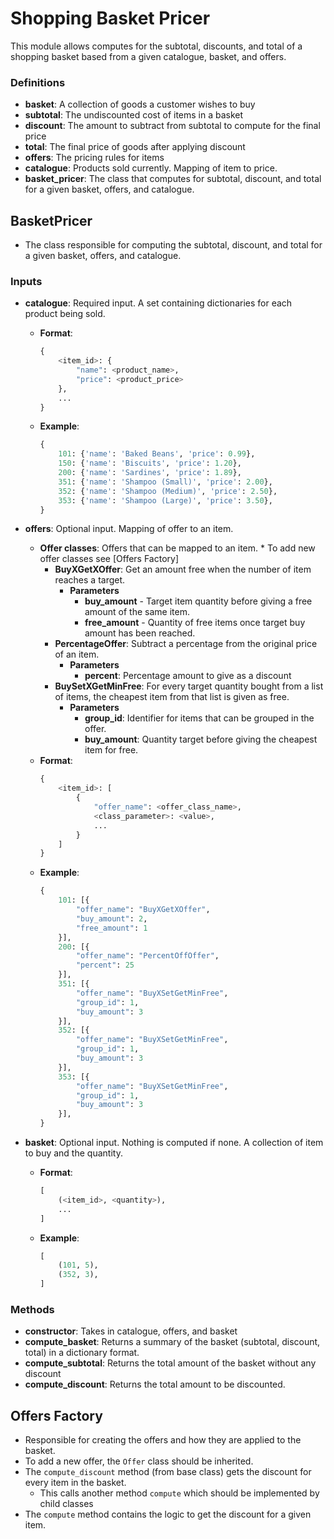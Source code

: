 # Shopping Basket Pricer

This module allows computes for the subtotal, discounts, and total of a shopping basket based from a given catalogue, basket, and offers.

### Definitions

* **basket**: A collection of goods a customer wishes to buy
* **subtotal**: The undiscounted cost of items in a basket
* **discount**: The amount to subtract from subtotal to compute for the final price
* **total**: The final price of goods after applying discount
* **offers**: The pricing rules for items
* **catalogue**: Products sold currently. Mapping of item to price.
* **basket_pricer**: The class that computes for subtotal, discount, and total for a given basket, offers, and catalogue.

## BasketPricer

* The class responsible for computing the subtotal, discount, and total for a given basket, offers, and catalogue.

### Inputs

* **catalogue**: Required input. A set containing dictionaries for each product being sold.
    * **Format**:
        ```python
        {
            <item_id>: {
                "name": <product_name>,
                "price": <product_price>
            },
            ...
        }
        ```
    * **Example**:
        ```python
        {
            101: {'name': 'Baked Beans', 'price': 0.99},
            150: {'name': 'Biscuits', 'price': 1.20},
            200: {'name': 'Sardines', 'price': 1.89},
            351: {'name': 'Shampoo (Small)', 'price': 2.00},
            352: {'name': 'Shampoo (Medium)', 'price': 2.50},
            353: {'name': 'Shampoo (Large)', 'price': 3.50},
        }
        ```

* **offers**: Optional input. Mapping of offer to an item.
    * **Offer classes**: Offers that can be mapped to an item. \* To add new offer classes see [Offers Factory]
        * **BuyXGetXOffer**: Get an amount free when the number of item reaches a target.
            * **Parameters**
                * **buy_amount** - Target item quantity before giving a free amount of the same item.
                * **free_amount** - Quantity of free items once target buy amount has been reached.
        * **PercentageOffer**: Subtract a percentage from the original price of an item.
            * **Parameters**
                * **percent**: Percentage amount to give as a discount
        * **BuySetXGetMinFree**: For every target quantity bought from a list of items, the cheapest item from that list is given as free.
            * **Parameters**
                * **group_id**: Identifier for items that can be grouped in the offer.
                * **buy_amount**: Quantity target before giving the cheapest item for free.
    * **Format**:
        ```python
        {
            <item_id>: [
                {
                    "offer_name": <offer_class_name>,
                    <class_parameter>: <value>,
                    ...
                }
            ]
        }
        ```
    * **Example**:
        ```python
        {
            101: [{
                "offer_name": "BuyXGetXOffer",
                "buy_amount": 2,
                "free_amount": 1
            }],
            200: [{
                "offer_name": "PercentOffOffer",
                "percent": 25
            }],
            351: [{
                "offer_name": "BuyXSetGetMinFree",
                "group_id": 1,
                "buy_amount": 3
            }],
            352: [{
                "offer_name": "BuyXSetGetMinFree",
                "group_id": 1,
                "buy_amount": 3
            }],
            353: [{
                "offer_name": "BuyXSetGetMinFree",
                "group_id": 1,
                "buy_amount": 3
            }],
        }
        ```

* **basket**: Optional input. Nothing is computed if none. A collection of item to buy and the quantity.
    * **Format**:
        ```python
        [
            (<item_id>, <quantity>),
            ...
        ]
        ```
    * **Example**:
        ```python
        [
            (101, 5),
            (352, 3),
        ]

### Methods
* **constructor**: Takes in catalogue, offers, and basket
* **compute_basket**: Returns a summary of the basket (subtotal, discount, total) in a dictionary format.
* **compute_subtotal**: Returns the total amount of the basket without any discount
* **compute_discount**: Returns the total amount to be discounted.

## Offers Factory

* Responsible for creating the offers and how they are applied to the basket.
* To add a new offer, the `Offer` class should be inherited.
* The `compute_discount` method (from base class) gets the discount for every item in the basket.
    * This calls another method `compute` which should be implemented by child classes
* The `compute` method contains the logic to get the discount for a given item.
